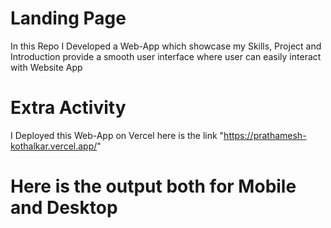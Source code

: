 
# Landing Page

In this Repo I Developed a Web-App which showcase my Skills, Project and Introduction provide a smooth user interface where user can easily interact with Website App

# Extra Activity
I Deployed this Web-App on Vercel
here is the link
"https://prathamesh-kothalkar.vercel.app/"

# Here is the output both for Mobile and Desktop 



